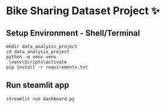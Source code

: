 # Bike Sharing Dataset Project ✨

## Setup Environment - Shell/Terminal

```
mkdir data_analysis_project
cd data_analysis_project
python -m venv venv
.\venv\Scripts\activate
pip install -r requirements.txt
```

## Run steamlit app

```
streamlit run dashboard.py
```
